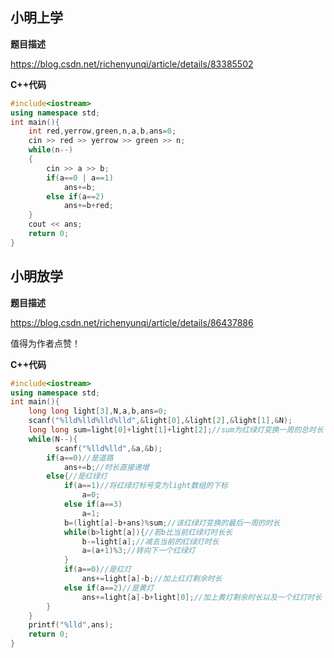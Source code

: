 ## 小明上学

**题目描述** 

https://blog.csdn.net/richenyunqi/article/details/83385502

**C++代码** 

~~~c++
#include<iostream>
using namespace std;
int main(){
	int red,yerrow,green,n,a,b,ans=0;
	cin >> red >> yerrow >> green >> n;
	while(n--)
	{
		cin >> a >> b;
		if(a==0 | a==1)
			ans+=b;
		else if(a==2)
			ans+=b+red;
	}
	cout << ans;
	return 0;
} 
~~~

## 小明放学

**题目描述** 

https://blog.csdn.net/richenyunqi/article/details/86437886

值得为作者点赞！

**C++代码** 

~~~c++
#include<iostream>
using namespace std;
int main(){
    long long light[3],N,a,b,ans=0;
    scanf("%lld%lld%lld%lld",&light[0],&light[2],&light[1],&N);
    long long sum=light[0]+light[1]+light[2];//sum为红绿灯变换一周的总时长
    while(N--){
    	  scanf("%lld%lld",&a,&b);
        if(a==0)//是道路
            ans+=b;//时长直接递增
        else{//是红绿灯
            if(a==1)//将红绿灯标号变为light数组的下标
                a=0;
            else if(a==3)
                a=1;
            b=(light[a]-b+ans)%sum;//该红绿灯变换的最后一周的时长
            while(b>light[a]){//若b比当前红绿灯时长长
                b-=light[a];//减去当前的红绿灯时长
                a=(a+1)%3;//转向下一个红绿灯
            }
            if(a==0)//是红灯
                ans+=light[a]-b;//加上红灯剩余时长
            else if(a==2)//是黄灯
                ans+=light[a]-b+light[0];//加上黄灯剩余时长以及一个红灯时长
        }
    }
    printf("%lld",ans);
    return 0;
}

~~~

